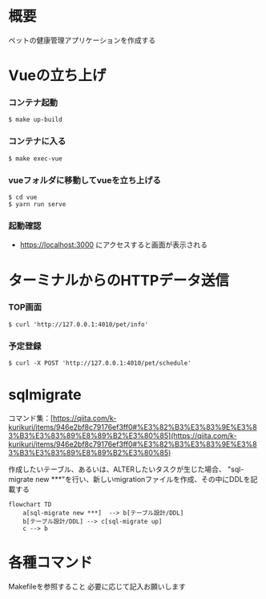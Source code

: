 # 概要
ペットの健康管理アプリケーションを作成する

# Vueの立ち上げ
### コンテナ起動
```
$ make up-build
```

### コンテナに入る
```
$ make exec-vue
```

### vueフォルダに移動してvueを立ち上げる
```
$ cd vue
$ yarn run serve
```

### 起動確認
* [https://localhost:3000](https://localhost:3000) にアクセスすると画面が表示される

# ターミナルからのHTTPデータ送信

### TOP画面
```
$ curl 'http://127.0.0.1:4010/pet/info'
```
### 予定登録
```
$ curl -X POST 'http://127.0.0.1:4010/pet/schedule'
```

# sqlmigrate
コマンド集：[https://qiita.com/k-kurikuri/items/946e2bf8c79176ef3ff0#%E3%82%B3%E3%83%9E%E3%83%B3%E3%83%89%E8%89%B2%E3%80%85](https://qiita.com/k-kurikuri/items/946e2bf8c79176ef3ff0#%E3%82%B3%E3%83%9E%E3%83%B3%E3%83%89%E8%89%B2%E3%80%85)

作成したいテーブル、あるいは、ALTERしたいタスクが生じた場合、
"sql-migrate new ***"を行い、新しいmigrationファイルを作成、その中にDDLを記載する

```mermaid
flowchart TD
    a[sql-migrate new ***]  --> b[テーブル設計/DDL]
    b[テーブル設計/DDL] --> c[sql-migrate up]
    c --> b
```

# 各種コマンド
Makefileを参照すること
必要に応じて記入お願いします
